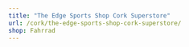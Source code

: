 ```yaml
---
title: "The Edge Sports Shop Cork Superstore"
url: /cork/the-edge-sports-shop-cork-superstore/
shop: Fahrrad
---
```

